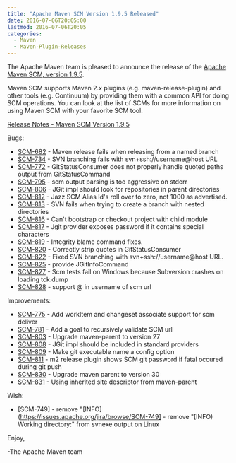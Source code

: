 ```yaml
---
title: "Apache Maven SCM Version 1.9.5 Released"
date: 2016-07-06T20:05:00
lastmod: 2016-07-06T20:05
categories:
  - Maven
  - Maven-Plugin-Releases
---
```

The Apache Maven team is pleased to announce the release of the 
[Apache Maven SCM, version 1.9.5](https://maven.apache.org/scm/).

Maven SCM supports Maven 2.x plugins (e.g. maven-release-plugin) and other
tools (e.g. Continuum) by providing them with a common API for doing SCM
operations. You can look at the list of SCMs for more information on using
Maven SCM with your favorite SCM tool.

<!-- more -->

[Release Notes - Maven SCM Version 1.9.5](https://issues.apache.org/jira/secure/ReleaseNote.jspa?projectId=12317828&version=12331366)


Bugs:

 * [SCM-682](https://issues.apache.org/jira/browse/SCM-682) - Maven release fails when releasing from a named branch
 * [SCM-734](https://issues.apache.org/jira/browse/SCM-734) - SVN branching fails with svn+ssh://username@host URL
 * [SCM-772](https://issues.apache.org/jira/browse/SCM-772) - GitStatusConsumer does not properly handle quoted paths output from GitStatusCommand
 * [SCM-795](https://issues.apache.org/jira/browse/SCM-795) - scm output parsing is too aggressive on stderr
 * [SCM-806](https://issues.apache.org/jira/browse/SCM-806) - JGit impl should look for repositories in parent directories
 * [SCM-812](https://issues.apache.org/jira/browse/SCM-812) - Jazz SCM Alias Id's roll over to zero, not 1000 as advertised.
 * [SCM-813](https://issues.apache.org/jira/browse/SCM-813) - SVN fails when trying to create a branch with nested directories
 * [SCM-816](https://issues.apache.org/jira/browse/SCM-816) - Can't bootstrap or checkout project with child module
 * [SCM-817](https://issues.apache.org/jira/browse/SCM-817) - Jgit provider exposes password if it contains special characters
 * [SCM-819](https://issues.apache.org/jira/browse/SCM-819) - Integrity blame command fixes.
 * [SCM-820](https://issues.apache.org/jira/browse/SCM-820) - Correctly strip quotes in GitStatusConsumer
 * [SCM-822](https://issues.apache.org/jira/browse/SCM-822) - Fixed SVN branching with svn+ssh://username@host URL.
 * [SCM-825](https://issues.apache.org/jira/browse/SCM-825) - provide JGitInfoCommand
 * [SCM-827](https://issues.apache.org/jira/browse/SCM-827) - Scm tests fail on Windows because Subversion crashes on loading tck.dump
 * [SCM-828](https://issues.apache.org/jira/browse/SCM-828) - support @ in username of scm url

Improvements:

 * [SCM-775](https://issues.apache.org/jira/browse/SCM-775) - Add workItem and changeset associate support for scm deliver
 * [SCM-781](https://issues.apache.org/jira/browse/SCM-781) - Add a goal to recursively validate SCM url
 * [SCM-803](https://issues.apache.org/jira/browse/SCM-803) - Upgrade maven-parent to version 27
 * [SCM-808](https://issues.apache.org/jira/browse/SCM-808) - JGit impl should be included in standard providers
 * [SCM-809](https://issues.apache.org/jira/browse/SCM-809) - Make git executable name a config option
 * [SCM-811](https://issues.apache.org/jira/browse/SCM-811) - m2 release plugin shows SCM git password if fatal occured during git push
 * [SCM-830](https://issues.apache.org/jira/browse/SCM-830) - Upgrade maven parent to version 30
 * [SCM-831](https://issues.apache.org/jira/browse/SCM-831) - Using inherited site descriptor from maven-parent

Wish:

 * [SCM-749] - remove "[INFO](https://issues.apache.org/jira/browse/SCM-749] - remove "[INFO) Working directory:" from svnexe output on Linux 




Enjoy,

-The Apache Maven team
